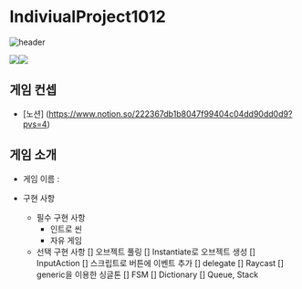 # IndiviualProject1012
![header](https://capsule-render.vercel.app/api?type=wave&color=auto&height=300&section=header&text=IndiviualProject1012%20(IsaacLike)&fontSize=90)

 <img src="https://img.shields.io/badge/Unity-000000?style=flat-square&logo=unity&logoColor=white"/><img src="https://img.shields.io/badge/C sharp-512BD4?style=flat-square&logo=csharp&logoColor=white"/>

## 게임 컨셉

- [노션] (https://www.notion.so/222367db1b8047f99404c04dd90dd0d9?pvs=4)

## 게임 소개

- 게임 이름 : 

- 구현 사항
  - 필수 구현 사항
    - 인트로 씬
    - 자유 게임
  - 선택 구현 사항
    [] 오브젝트 풀링
    [] Instantiate로 오브젝트 생성
    [] InputAction
    [] 스크립트로 버튼에 이벤트 추가
    [] delegate
    [] Raycast
    [] generic을 이용한 싱글톤
    [] FSM
    [] Dictionary
    [] Queue, Stack
 
<br>
<br>
<br>
